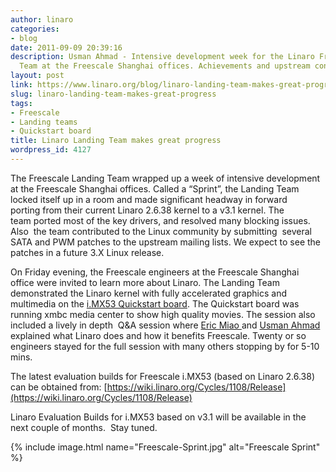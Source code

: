 ```yaml
---
author: linaro
categories:
- blog
date: 2011-09-09 20:39:16
description: Usman Ahmad - Intensive development week for the Linaro Freescale Landing
  Team at the Freescale Shanghai offices. Achievements and upstream contributions.
layout: post
link: https://www.linaro.org/blog/linaro-landing-team-makes-great-progress/
slug: linaro-landing-team-makes-great-progress
tags:
- Freescale
- Landing teams
- Quickstart board
title: Linaro Landing Team makes great progress
wordpress_id: 4127
---
```


The Freescale Landing Team wrapped up a week of intensive development at the Freescale Shanghai offices. Called a “Sprint”, the Landing Team locked itself up in a room and made significant headway in forward porting from their current Linaro 2.6.38 kernel to a v3.1 kernel. The team ported most of the key drivers, and resolved many blocking issues. Also  the team contributed to the Linux community by submitting  several SATA and PWM patches to the upstream mailing lists. We expect to see the patches in a future 3.X Linux release.

On Friday evening, the Freescale engineers at the Freescale Shanghai office were invited to learn more about Linaro. The Landing Team demonstrated the Linaro kernel with fully accelerated graphics and multimedia on the [i.MX53 Quickstart board](http://www.freescale.com/webapp/sps/site/prod_summary.jsp?code=IMX53QSB). The Quickstart board was running xmbc media center to show high quality movies. The session also included a lively in depth  Q&A session where [Eric Miao ](https://wiki.linaro.org/MeetTheTeam#Freescale)and [Usman Ahmad ](https://wiki.linaro.org/MeetTheTeam#Management)explained what Linaro does and how it benefits Freescale. Twenty or so engineers stayed for the full session with many others stopping by for 5-10 mins.

The latest evaluation builds for Freescale i.MX53 (based on Linaro 2.6.38) can be obtained from: [https://wiki.linaro.org/Cycles/1108/Release](https://wiki.linaro.org/Cycles/1108/Release)

Linaro Evaluation Builds for i.MX53 based on v3.1 will be available in the next couple of months.  Stay tuned.

{% include image.html name="Freescale-Sprint.jpg" alt="Freescale Sprint" %}